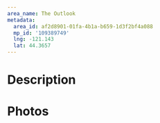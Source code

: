 ```yaml
---
area_name: The Outlook
metadata:
  area_id: af2d8901-01fa-4b1a-b659-1d3f2bf4a088
  mp_id: '109389749'
  lng: -121.143
  lat: 44.3657
---
```

# Description

# Photos

